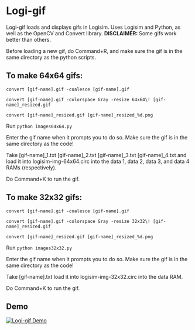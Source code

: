 Logi-gif
========

Logi-gif loads and displays gifs in Logisim. Uses Logisim and Python, as well as the OpenCV and Convert library. <b>DISCLAIMER: </b> Some gifs work better than others.

Before loading a new gif, do Command+R, and make sure the gif is in the same directory as the python scripts.
## To make 64x64 gifs:
<p><code>convert [gif-name].gif -coalesce [gif-name].gif</code></p>
<p><code>convert [gif-name].gif -colorspace Gray -resize 64x64\! [gif-name]_resized.gif</code></p>
<p><code>convert [gif-name]_resized.gif [gif-name]_resized_%d.png</code></p>
<p>Run <code>python images64x64.py</code></p>
<p>Enter the gif name when it prompts you to do so. Make sure the gif is in the same directory as the code!</p>
<p>Take [gif-name]_1.txt [gif-name]_2.txt [gif-name]_3.txt [gif-name]_4.txt and load it into logisim-img-64x64.circ into the data 1, data 2, data 3, and data 4 RAMs (respectively).</p>
<p>Do Command+K to run the gif.</p>

## To make 32x32 gifs:
<p><code>convert [gif-name].gif -coalesce [gif-name].gif</code></p>
<p><code>convert [gif-name].gif -colorspace Gray -resize 32x32\! [gif-name]_resized.gif</code></p>
<p><code>convert [gif-name]_resized.gif [gif-name]_resized_%d.png</code></p>
<p>Run <code>python images32x32.py</code></p>
<p>Enter the gif name when it prompts you to do so. Make sure the gif is in the same directory as the code!</p>
<p>Take [gif-name].txt load it into logisim-img-32x32.circ into the data RAM.</p>
<p>Do Command+K to run the gif.</p>

## Demo
[![Logi-gif Demo](http://img.youtube.com/vi/5OTRVfKFdp4/0.jpg)](http://www.youtube.com/watch?v=5OTRVfKFdp4)

